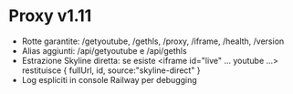# Proxy v1.11
- Rotte garantite: /getyoutube, /gethls, /proxy, /iframe, /health, /version
- Alias aggiunti: /api/getyoutube e /api/gethls
- Estrazione Skyline diretta: se esiste <iframe id="live" ... youtube ...> restituisce { fullUrl, id, source:"skyline-direct" }
- Log espliciti in console Railway per debugging
